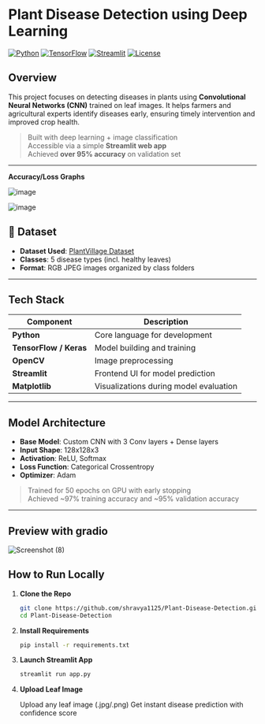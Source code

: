 # Plant Disease Detection using Deep Learning

[![Python](https://img.shields.io/badge/Python-3.10-blue?logo=python)](https://www.python.org/)
[![TensorFlow](https://img.shields.io/badge/TensorFlow-2.12-orange?logo=tensorflow)](https://www.tensorflow.org/)
[![Streamlit](https://img.shields.io/badge/Streamlit-Deployed-brightgreen?logo=streamlit)](https://streamlit.io/)
[![License](https://img.shields.io/badge/License-MIT-lightgrey)](LICENSE)

## Overview

This project focuses on detecting diseases in plants using **Convolutional Neural Networks (CNN)** trained on leaf images. It helps farmers and agricultural experts identify diseases early, ensuring timely intervention and improved crop health.

> Built with deep learning + image classification  
> Accessible via a simple **Streamlit web app**  
> Achieved **over 95% accuracy** on validation set

---

**Accuracy/Loss Graphs**

![image](https://github.com/user-attachments/assets/57d9e0ed-21e5-4643-9ae4-cde06276290d)

![image](https://github.com/user-attachments/assets/bc0215dd-32ad-490c-ae28-f23e5c31bb8f)


## 📂 Dataset

- **Dataset Used**: [PlantVillage Dataset](https://www.kaggle.com/datasets/emmarex/plantdisease)
- **Classes**: 5 disease types (incl. healthy leaves)
- **Format**: RGB JPEG images organized by class folders

---

## Tech Stack

| Component         | Description                                 |
|------------------|---------------------------------------------|
| **Python**        | Core language for development               |
| **TensorFlow / Keras** | Model building and training            |
| **OpenCV**        | Image preprocessing                         |
| **Streamlit**     | Frontend UI for model prediction            |
| **Matplotlib**    | Visualizations during model evaluation      |

---

## Model Architecture

- **Base Model**: Custom CNN with 3 Conv layers + Dense layers  
- **Input Shape**: 128x128x3  
- **Activation**: ReLU, Softmax  
- **Loss Function**: Categorical Crossentropy  
- **Optimizer**: Adam

> Trained for 50 epochs on GPU with early stopping  
> Achieved ~97% training accuracy and ~95% validation accuracy

---

## Preview with gradio
![Screenshot (8)](https://github.com/user-attachments/assets/117d8f14-d2d2-48f5-bfd2-8efc1ddfc99f)

## How to Run Locally

1. **Clone the Repo**
   ```bash
   git clone https://github.com/shravya1125/Plant-Disease-Detection.git
   cd Plant-Disease-Detection

2. **Install Requirements**
   ```bash
   pip install -r requirements.txt

3. **Launch Streamlit App**
   ```bash
   streamlit run app.py

4. **Upload Leaf Image**

   Upload any leaf image (.jpg/.png)
   Get instant disease prediction with confidence score


